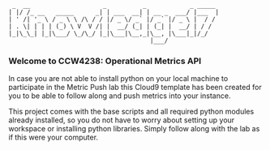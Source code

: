 
     _  __                    _          _            _ _____ 
    | |/ /_ __   _____      _| | ___  __| | __ _  ___/ |___  |
    | ' /| '_ \ / _ \ \ /\ / / |/ _ \/ _` |/ _` |/ _ \ |  / / 
    | . \| | | | (_) \ V  V /| |  __/ (_| | (_| |  __/ | / /  
    |_|\_\_| |_|\___/ \_/\_/ |_|\___|\__,_|\__, |\___|_|/_/   
                                           |___/              


### Welcome to CCW4238: Operational Metrics API

In case you are not able to install python on your local machine to participate
in the Metric Push lab this Cloud9 template has been created for you to be able
to follow along and push metrics into your instance.

This project comes with the base scripts and all required python modules already
installed, so you do not have to worry about setting up your workspace or
installing python libraries. Simply follow along with the lab as if this were
your computer.
